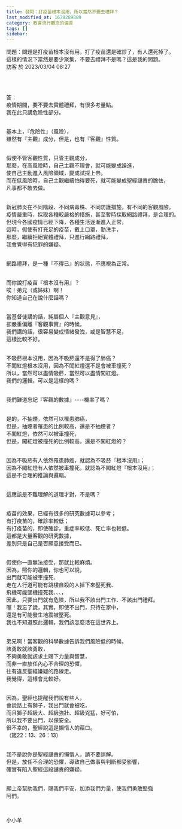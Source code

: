 ```yaml
---
title: 發問：打疫苗根本沒用，所以當然不要去禮拜？
last_modified_at: 1678289889
category: 教會流行觀念的偏差
tags: []
sidebar: 
---
```


  <p>問題：問題是打疫苗根本沒有用，打了疫苗還是確診了，有人還死掉了。<br>
這樣的情況下當然是要少聚集，不要去禮拜不是嗎？這是我的問題。<br>
訪客 於 2023/03/04 08:27</p>

<p>&nbsp;</p>

<p><br>
答：<br>
疫情期間，要不要去實體禮拜，有很多考量點。<br>
我在此只講危險性部分。</p>

<p><br>
基本上，『危險性』（風險），<br>
雖然有『主觀』成分，但是，也有『客觀』性質。</p>

<p><br>
假使不管客觀性質，只管主觀成分，<br>
那麼，在高風險時，自己主觀不理會，就可能變成躁進，<br>
使自己主動進入風險領域，變成試探上帝。<br>
而在低風險時，自己主觀繼續怕得要死，就可能變成聖經譴責的膽怯，<br>
凡事都不敢去做。</p>

<p><br>
新冠肺炎在不同階段、不同病毒株、不同防護措施，有不同的客觀風險。<br>
疫情嚴重時，採取各種較嚴格的措施，甚至暫時採取網路禮拜，是合理的。<br>
但現今各國疫情已經下降，各種生活逐漸進入正常，<br>
這時，假使有打充足的疫苗，戴上口罩，勤洗手，<br>
那麼，繼續拒絕實體禮拜，只進行網路禮拜，<br>
我會覺得有犯罪的嫌疑。</p>

<p><br>
網路禮拜，是一種『不得已』的狀態，不應視為正常。</p>

<p><br>
而你說打疫苗『根本沒有用』？<br>
唉！弟兄（或姊妹）啊！<br>
你知道自己在說什麼話嗎？</p>

<p><br>
當基督徒講的話，純屬個人『主觀意見』，<br>
卻嚴重偏離『客觀事實』的時候，<br>
我們講的話，很容易變成情緒發洩，或是智慧不足，<br>
這樣比較不好。</p>

<p><br>
不吸菸根本沒用，因為不吸菸還不是得了肺癌？<br>
不闖紅燈根本沒用，因為不闖紅燈還不是會被車撞死？<br>
所以，當然可以盡情吸菸，當然可以盡情闖紅燈。<br>
我們的邏輯，可以是這樣的嗎？</p>

<p><br>
我們難道忘記『客觀的數據』----機率了嗎？</p>

<p><br>
是的，不抽煙，依然可以罹患肺癌，<br>
但是，抽煙者罹患的比例較高，還是不抽煙者？<br>
不闖紅燈，依然可以被車撞死，<br>
但是，闖紅燈被撞死的比例較高，還是不闖紅燈的？</p>

<p><br>
因為不吸菸有人依然罹患肺癌，就認為不吸菸『根本沒用』；<br>
因為不闖紅燈有人依然被車撞死，就認為不闖紅燈『根本沒用』；<br>
這是不合理的推論與邏輯。</p>

<p><br>
這應該是不難理解的道理才對，不是嗎？</p>

<p><br>
疫苗的效果，已經有很多的研究數據可以參考；<br>
有打疫苗的，確診率較低；<br>
有打疫苗的，即使確診，重症率較低、死亡率也較低。<br>
這都是大量客觀的研究數據，<br>
差別只是自己是否願意接受而已。</p>

<p><br>
假使你一直無法接受，那就比較麻煩。<br>
因為，照你的邏輯，你也可以說，<br>
出門就可能被車撞死、<br>
走在人行道可能有跳樓自殺的人掉下來壓死我、<br>
飛機可能墜機撞死我、、、，<br>
因此，只要出門就有危險，所以我不該出門工作、不該出門禮拜。<br>
喔！我忘了說，其實，即使不出門，只待在家中，<br>
還是有可能發生地震被壓死。<br>
我也不知道照此邏輯，我們該怎麼活在這世界上。</p>

<p><br>
弟兄啊！當客觀的科學數據告訴我們風險低的時候，<br>
該勇敢就該勇敢，<br>
不夠勇敢就該求主賜下力量與智慧，<br>
而非一直放任內心不合理的恐懼，<br>
往有違反聖經嫌疑的路線走。<br>
我覺得，這樣會比較好。</p>

<p><br>
因為，聖經也提醒我們說有些人，<br>
會說路上有獅子，我出門就會被吃，<br>
而且獅子超級大、超級強壯、超級兇猛，好可怕，<br>
所以我不要出門，以保安全。<br>
很不幸的，聖經說這是懶惰人的藉口。<br>
（箴22：13、26：13）</p>

<p><br>
我不是說你是聖經譴責的懶惰人，請不要誤解。<br>
但是，放任不合理的恐懼，導致自己做事與判斷都受影響，<br>
確實有陷入聖經這段譴責的嫌疑。</p>

<p><br>
願上帝幫助我們，賜我們平安，加添我們力量，使我們勇敢堅強<br>
阿們。</p>

<p>&nbsp;</p>

<p>小小羊</p>

<p>&nbsp;</p>
